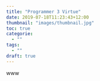```yaml
---
title: "Programmer 3 Virtue"
date: 2019-07-18T11:23:43+12:00
thumbnail: "images/thumbnail.jpg"
toc: true
categorie:
  - ""
tags:
  - ""
draft: true
---
```


www

